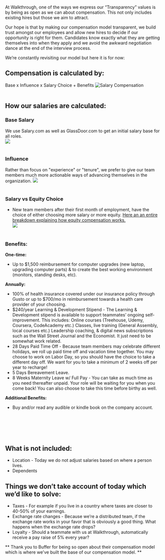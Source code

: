 At Walkthrough, one of the ways we express our “Transparency” values is by being as open as we can about compensation. This not only includes existing hires but those we aim to attract. 

Our hope is that by making our compensation model transparent, we build trust amongst our employees and allow new hires to decide if our opportunity is right for them. Candidates know exactly what they are getting themselves into when they apply and we avoid the awkward negotiation dance at the end of the interview process. 

We’re constantly revisiting our model but here it is for now: 

## Compensation is calculated by:
Base x Influence x Salary Choice + Benefits
![Salary Compensation](http://i67.tinypic.com/2iht1qs.png)
<br><br>
## How our salaries are calculated:
### **Base Salary** 
We use Salary.com as well as GlassDoor.com to get an initial salary base for all roles. <br>
![](http://i66.tinypic.com/2vltlz8.png)
<br><br> 
### **Influence** 
Rather than focus on "experience" or "tenure", we prefer to give our team members much more actionable ways of advancing themselves in the organization. 
![](http://i68.tinypic.com/24b5ket.png)
<br><br>

### **Salary vs Equity Choic**e 

- New team members after their first month of employment, have the choice of either choosing more salary or more equity.  [Here an an entire breakdown explaining how equity compensation works.](https://github.com/WalkthroughVR/Handbook/blob/master/HowWeWork/ExplainingEquity.md) <br>
![](http://i65.tinypic.com/98d2c4.png)
<br><br>

### Benefits:
**One-time:**
- Up to $1,500 reimbursement for computer upgrades (new laptop, upgrading computer parts) & to create the best working environment (monitors, standing desks, etc).


**Annually:** 
- 100% of health insurance covered under our insurance policy through Gusto or up to $700/mo in reimbursement towards a health care provider of your choosing.
- $240/year Learning & Development Stipend - The Learning & Development stipend is available to support teammates’ ongoing self-improvement. This includes: Online courses (Treehouse, Udemy, Coursera, CodeAcademy etc.) Classes, live training (General Assembly, local courses etc.) Leadership coaching, & digital news subscriptions such as the Wall Street Journal and the Economist. It just need to be somewhat work related.
- 28 Days Paid Time Off - Because team members may celebrate different holidays, we roll up paid time off and vacation time together. You may choose to work on Labor Day, so you should have the choice to take a different day off. We want for you to take a minimum of 2 weeks off per year to recharge!
- 5 Days Bereavement Leave.
- 8 Weeks Maternity Leave w/ Full Pay - You can take as much time as you need thereafter unpaid. Your role will be waiting for you when you come back! You can also choose to take this time before birthy as well.



**Additional Benefits:**
- Buy and/or read any audible or kindle book on the company account.

<br><br><br><br>

## What is not included:
* Location - Today we do not adjust salaries based on where a person lives. 
* Dependents


## Things we don’t take account of today which we’d like to solve:
* Taxes - For example if you live in a country where taxes are closer to 40-50% of your earnings. 
* Exchange rate changes - Because we’re a distributed team, if the exchange rate works in your favor that is obviously a good thing. What happens when the exchange rate drops?
* Loyalty - Should a teammate  with us at Walkthrough, automatically receive a pay raise of 5% every year? 


** Thank you to Buffer for being so open about their compensation model which is where we've built the base of our compensation model. **
